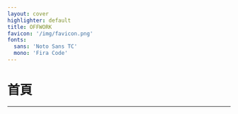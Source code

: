 ```yaml
---
layout: cover
highlighter: default
title: OFFWORK
favicon: '/img/favicon.png'
fonts:
  sans: 'Noto Sans TC'
  mono: 'Fira Code'
---
```


# 首頁

---